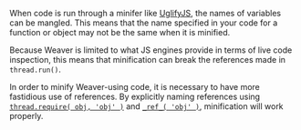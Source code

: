 When code is run through a minifer like [UglifyJS](https://github.com/mishoo/UglifyJS2), the names of variables can be mangled.  This means that the name specified in your code for a function or object may not be the same when it is minified.

Because Weaver is limited to what JS engines provide in terms of live code inspection, this means that minification can break the references made in `thread.run()`.

In order to minify Weaver-using code, it is necessary to have more fastidious use of references.  By explicitly naming references using  [`thread.require( obj, 'obj' )`](#thread/execution/thread.require) and [`_ref_( 'obj' )`](#thread/globals/_ref_), minification will work properly.
